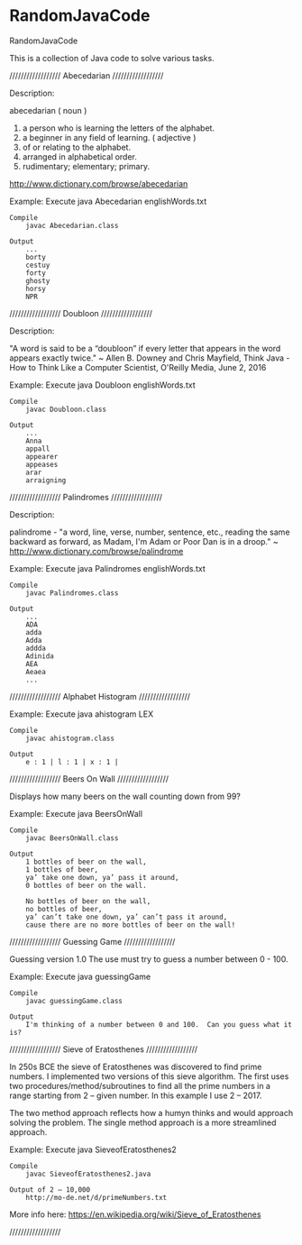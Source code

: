 # RandomJavaCode
RandomJavaCode

This is a collection of Java code to solve various tasks.


////////////////// Abecedarian  //////////////////

Description:

abecedarian ( noun )
1. a person who is learning the letters of the alphabet.
2. a beginner in any field of learning.
( adjective )
3. of or relating to the alphabet.
4. arranged in alphabetical order.
5. rudimentary; elementary; primary.

http://www.dictionary.com/browse/abecedarian

Example: 
	Execute
		java Abecedarian englishWords.txt

	Compile
		javac Abecedarian.class

	Output 
		...
		borty 
		cestuy
		forty
		ghosty
		horsy
		NPR

////////////////// Doubloon  //////////////////

Description:

"A word is said to be a “doubloon” if every letter that appears in the word appears
exactly twice." ~ Allen B. Downey and Chris Mayfield, Think Java - How to Think Like a Computer Scientist, O'Reilly Media, June 2, 2016 

Example: 
	Execute
		java Doubloon englishWords.txt

	Compile
		javac Doubloon.class

	Output 
		...
		Anna
		appall
		appearer
		appeases
		arar
		arraigning


////////////////// Palindromes  //////////////////

Description:

palindrome - "a word, line, verse, number, sentence, etc., reading the same backward as forward, as Madam, I'm Adam or Poor Dan is in a droop." ~ http://www.dictionary.com/browse/palindrome

Example: 
	Execute
		java Palindromes englishWords.txt

	Compile
		javac Palindromes.class

	Output 
		...
		ADA
		adda
		Adda
		addda
		Adinida
		AEA
		Aeaea
		...


////////////////// Alphabet Histogram  //////////////////

Example: 
	Execute
		java ahistogram LEX

	Compile
		javac ahistogram.class

	Output 
		e : 1 | l : 1 | x : 1 |

////////////////// Beers On Wall //////////////////

Displays how many beers on the wall counting down from 99?

Example: 
	Execute
		java BeersOnWall

	Compile
		javac BeersOnWall.class

	Output 
		1 bottles of beer on the wall,
		1 bottles of beer,
		ya’ take one down, ya’ pass it around,
		0 bottles of beer on the wall. 
		
		No bottles of beer on the wall,
		no bottles of beer,
		ya’ can’t take one down, ya’ can’t pass it around,
		cause there are no more bottles of beer on the wall!

////////////////// Guessing Game //////////////////

Guessing version 1.0
The use must try to guess a number between 0 - 100.

Example: 
	Execute
		java guessingGame

	Compile
		javac guessingGame.class

	Output 
		I'm thinking of a number between 0 and 100.  Can you guess what it is?


////////////////// Sieve of Eratosthenes //////////////////

In 250s BCE the sieve of Eratosthenes was discovered to find prime numbers.  I implemented two versions of this sieve algorithm.  The first uses two procedures/method/subroutines to find all the prime numbers in a range starting from 2 – given number.  In this example I use 2 – 2017.

The two method approach reflects how a humyn thinks and would approach solving the problem.  The single method approach is a more streamlined approach. 

Example: 
	Execute
		java SieveofEratosthenes2

	Compile
		javac SieveofEratosthenes2.java

	Output of 2 – 10,000
		http://mo-de.net/d/primeNumbers.txt

More info here:  https://en.wikipedia.org/wiki/Sieve_of_Eratosthenes


//////////////////


